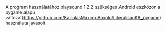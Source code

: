 A program használatához playsound 1.2.2 szükséges
Android eszközön a pygame alapú változat(https://github.com/KanalasMaximoBoxolo/LiteralisanK8_pygame) használata javasolt.
